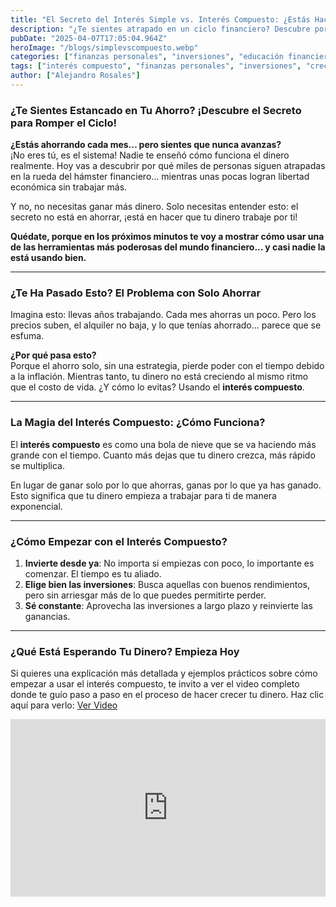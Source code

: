 ```yaml
---
title: "El Secreto del Interés Simple vs. Interés Compuesto: ¿Estás Haciendo Crecer Tu Dinero?"
description: "¿Te sientes atrapado en un ciclo financiero? Descubre por qué ahorrar no es suficiente y cómo el interés compuesto puede transformar tu futuro financiero. ¡Haz que tu dinero trabaje para ti ahora!"
pubDate: "2025-04-07T17:05:04.964Z"
heroImage: "/blogs/simplevscompuesto.webp"
categories: ["finanzas personales", "inversiones", "educación financiera"]
tags: ["interés compuesto", "finanzas personales", "inversiones", "crecimiento financiero", "educación financiera", "dinero trabajando para ti"]
author: ["Alejandro Rosales"]
---
```


### ¿Te Sientes Estancado en Tu Ahorro? ¡Descubre el Secreto para Romper el Ciclo!

**¿Estás ahorrando cada mes… pero sientes que nunca avanzas?**  
¡No eres tú, es el sistema! Nadie te enseñó cómo funciona el dinero realmente. Hoy vas a descubrir por qué miles de personas siguen atrapadas en la rueda del hámster financiero… mientras unas pocas logran libertad económica sin trabajar más.

Y no, no necesitas ganar más dinero. Solo necesitas entender esto: el secreto no está en ahorrar, ¡está en hacer que tu dinero trabaje por ti!

**Quédate, porque en los próximos minutos te voy a mostrar cómo usar una de las herramientas más poderosas del mundo financiero... y casi nadie la está usando bien.**

---

### ¿Te Ha Pasado Esto? El Problema con Solo Ahorrar

Imagina esto: llevas años trabajando. Cada mes ahorras un poco. Pero los precios suben, el alquiler no baja, y lo que tenías ahorrado... parece que se esfuma.

**¿Por qué pasa esto?**  
Porque el ahorro solo, sin una estrategia, pierde poder con el tiempo debido a la inflación. Mientras tanto, tu dinero no está creciendo al mismo ritmo que el costo de vida. ¿Y cómo lo evitas? Usando el **interés compuesto**.

---

### La Magia del Interés Compuesto: ¿Cómo Funciona?

El **interés compuesto** es como una bola de nieve que se va haciendo más grande con el tiempo. Cuanto más dejas que tu dinero crezca, más rápido se multiplica.

En lugar de ganar solo por lo que ahorras, ganas por lo que ya has ganado. Esto significa que tu dinero empieza a trabajar para ti de manera exponencial.

---

### ¿Cómo Empezar con el Interés Compuesto?

1. **Invierte desde ya**: No importa si empiezas con poco, lo importante es comenzar. El tiempo es tu aliado.
2. **Elige bien las inversiones**: Busca aquellas con buenos rendimientos, pero sin arriesgar más de lo que puedes permitirte perder.
3. **Sé constante**: Aprovecha las inversiones a largo plazo y reinvierte las ganancias.

---

### ¿Qué Está Esperando Tu Dinero? Empieza Hoy

Si quieres una explicación más detallada y ejemplos prácticos sobre cómo empezar a usar el interés compuesto, te invito a ver el video completo donde te guío paso a paso en el proceso de hacer crecer tu dinero. Haz clic aquí para verlo: [Ver Video](https://www.youtube.com/watch?v=G3yIr7tPelA)

<div class="iframe-container" style="position: relative; width: 100%; height: 0; padding-bottom: 56.25%; overflow: hidden;">
  <iframe width="560" height="315" src="https://www.youtube.com/embed/G3yIr7tPelA?si=OzsIaLTVo1TjmmaJ" title="YouTube video player" frameborder="0" allow="accelerometer; autoplay; clipboard-write; encrypted-media; gyroscope; picture-in-picture; web-share" allowfullscreen style="position: absolute; top: 0; left: 0; width: 100%; height: 100%; border: none;"></iframe>
</div>